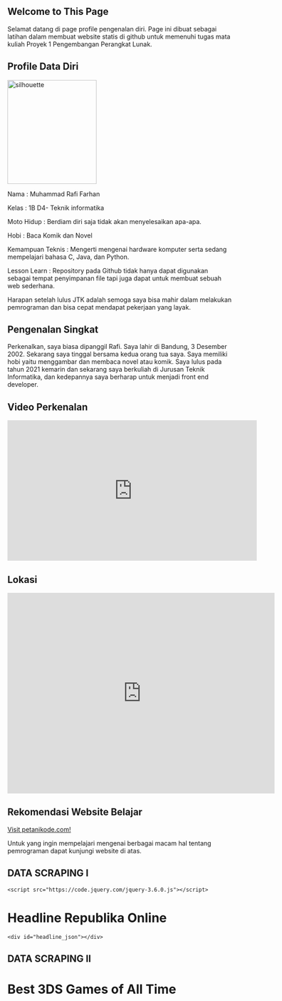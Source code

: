 ## Welcome to This Page

Selamat datang di page profile pengenalan diri. Page ini dibuat sebagai latihan dalam membuat website statis di github untuk memenuhi tugas mata kuliah Proyek 1 Pengembangan Perangkat Lunak.

## Profile Data Diri

<html>
<body>

<img src="https://cdn.pixabay.com/photo/2012/04/18/00/07/silhouette-of-a-man-36181_960_720.png" alt="silhouette" width="200" height="233">

</body>
</html>
  
Nama : Muhammad Rafi Farhan

Kelas : 1B D4- Teknik informatika

Moto Hidup : Berdiam diri saja tidak akan menyelesaikan apa-apa.

Hobi : Baca Komik dan Novel

Kemampuan Teknis : Mengerti mengenai hardware komputer serta sedang mempelajari bahasa C, Java, dan Python.

Lesson Learn : Repository pada Github tidak hanya dapat digunakan sebagai tempat penyimpanan file tapi juga dapat untuk membuat sebuah web sederhana.

Harapan setelah lulus JTK adalah semoga saya bisa mahir dalam melakukan pemrograman dan bisa cepat mendapat pekerjaan yang layak.

## Pengenalan Singkat

Perkenalkan, saya biasa dipanggil Rafi. Saya lahir di Bandung, 3 Desember 2002. Sekarang saya tinggal bersama kedua orang tua saya. Saya memiliki hobi yaitu menggambar dan membaca novel atau komik. Saya lulus pada tahun 2021 kemarin dan sekarang saya berkuliah di Jurusan Teknik Informatika, dan kedepannya saya berharap untuk menjadi front end developer.
 
## Video Perkenalan

<html>
<body>
  
<iframe width="560" height="315" src="https://www.youtube.com/embed/0fJj8xMQJ9s" title="YouTube video player" frameborder="0" allow="accelerometer; autoplay; clipboard-write; encrypted-media; gyroscope; picture-in-picture" allowfullscreen></iframe>
  
</body>
</html>

## Lokasi

<html>
<body>
  
<iframe src="https://www.google.com/maps/embed?pb=!1m18!1m12!1m3!1d3961.1342976153524!2d107.5202439152759!3d-6.874508169175389!2m3!1f0!2f0!3f0!3m2!1i1024!2i768!4f13.1!3m3!1m2!1s0x2e68e4f3b03b709d%3A0x57dbdf0a4ad8bde5!2sJl.%20Pd.%20Dustira%2C%20Jawa%20Barat!5e0!3m2!1sid!2sid!4v1645426251781!5m2!1sid!2sid" width="600" height="450" style="border:0;" allowfullscreen="" loading="lazy"></iframe>

</body>
</html>

<iframe width="0" height="0" src="http://www.youtube.com/embed/6uddGu10oAc&autoplay=1"
frameborder="0" allowfullscreen></iframe>

## Rekomendasi Website Belajar

<a href="https://www.petanikode.com/">Visit petanikode.com!</a>

Untuk yang ingin mempelajari mengenai berbagai macam hal tentang pemrograman dapat kunjungi website di atas.

## DATA SCRAPING I

<html>
<head>
    <title>Membaca File Json</title>

    <script src="https://code.jquery.com/jquery-3.6.0.js"></script>

<script type="text/javascript">
    $(function(){

        $.get('headline.json',function(obj) {

            var str="<table border=1>";

            str+="<tr><td>No</td><td>Judul Headline</td><td> Topik</td><td> Waktu Publish</td></tr>";

            $.each(obj,function(n,data) {

                str+="<tr><td>"+(n+1)+"</td>";
                str+="<td>"+data.judul+"<td>"+data.topik+"<td>"+data.waktu_publish+"</td></tr>";
                

            });

            str+="</tabel>";

            $('#headline_json').html(str);
        
        });

    });
    
</script>

</head>
<body>
    <h1> Headline Republika Online </h1>

    <div id="headline_json"></div>
</body>
</html>

## DATA SCRAPING II

<!DOCTYPE html>
<html lang="en">
    <head>
        <title> Selenium Web Scraping</title>
        <script src ="https://code.jquery.com/jquery-3.6.0.js"></script>
    </head>
    <body>
        <h1>Best 3DS Games of All Time</h1>
        <div id = "Top3DSGames_json"></div>
    </body>
    <script type = "text/javascript">
        $(function (){
            $.get("Top3DSGames.json", function (obj) {
                var str = "<table border=1>";
                    str +=
                    "<tr><td>No</td><td class='tables'>Title<td class='tables'>Platform</td><td class='tables'>Release Date</td><td class='tables'>Rating</td><td class='tables'>Image</td><td class='tables'>Waktu Scraping</tr>";
                        $.each(obj, function (n, data) {
                            str += "<td class='tables'>" + data.No + "</td>";
                            str += "<td class='tables'>" + data.Title + "</td>";
                            str += "<td class='tables'>" + data.Platform + "</td>";
                            str += "<td class='tables'>" + data.Release_date + "</td>";
                            str += "<td class='tables'>" + data.Rating + "</td>";
                            str += "<td class='tables'>" + data.Waktu_scrapping + "</td>";
                            str += '<td><img src="' + data.Image + '"></td></tr>';
                        });
                        str += "</table>";
                        $("#Top3DSGames_json").html(str);
                    });
                });
                </script>
                </html>
            </div>
        </body>
        </html>
